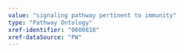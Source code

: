 ```yaml
---
value: "signaling pathway pertinent to immunity"
type: "Pathway Ontology"
xref-identifier: "0000818"
xref-dataSource: "PW"
---
```


